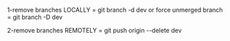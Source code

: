 1-remove branches LOCALLY = git branch -d dev
or force unmerged branch = git branch -D dev

2-remove branches REMOTELY = git push origin --delete dev

